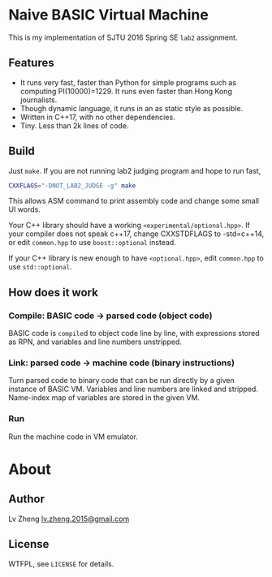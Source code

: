 # Naive BASIC Virtual Machine

This is my implementation of SJTU 2016 Spring SE `lab2` assignment.

## Features

 - It runs very fast, faster than Python for simple programs such as computing
   PI(10000)=1229. It runs even faster than Hong Kong journalists.
 - Though dynamic language, it runs in an as static style as possible.
 - Written in C++17, with no other dependencies.
 - Tiny. Less than 2k lines of code.

## Build

Just `make`. If you are not running lab2 judging program and hope to run fast,
```sh
CXXFLAGS="-DNOT_LAB2_JUDGE -g" make
```
This allows ASM command to print assembly code and change some small UI words.

Your C++ library should have a working `<experimental/optional.hpp>`.  If your
compiler does not speak c++17, change CXXSTDFLAGS to -std=c++14, or edit
`common.hpp` to use `boost::optional` instead.

If your C++ library is new enough to have `<optional.hpp>`, edit `common.hpp`
to use `std::optional`.

## How does it work

### Compile: BASIC code -> parsed code (object code)

BASIC code is `compile`d to object code line by line, with expressions stored
as RPN, and variables and line numbers unstripped.

### Link: parsed code -> machine code (binary instructions)

Turn parsed code to binary code that can be run directly by a given instance of
BASIC VM. Variables and line numbers are linked and stripped. Name-index map of
variables are stored in the given VM.

### Run

Run the machine code in VM emulator.

# About

## Author

Lv Zheng <lv.zheng.2015@gmail.com>

## License

WTFPL, see `LICENSE` for details.

